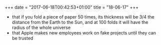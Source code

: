 +++
date = "2017-06-18T00:42:53+01:00"
title = "18-06-17"
+++

* that if you fold a piece of paper 50 times, its thickness will be 3/4 the distance from  the Earth to the Sun, and at 100 folds it will have the radius of the whole universe
* that Apple makes new employees work on fake projects until they can be trusted
